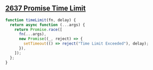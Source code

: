 ## [2637 Promise Time Limit](https://leetcode.com/problems/promise-time-limit/description/?envType=study-plan-v2&envId=30-days-of-javascript)

<!-- notecardId: 1739697079211 -->

```js
function timeLimit(fn, delay) {
  return async function (...args) {
    return Promise.race([
      fn(...args),
      new Promise((_, reject) => {
        setTimeout(() => reject("Time Limit Exceeded"), delay);
      }),
    ]);
  };
}
```
